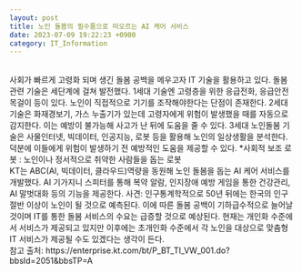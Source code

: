 ```yaml
---
layout: post
title: 노인 돌봄의 필수품으로 떠오르는 AI 케어 서비스   
date: 2023-07-09 19:22:23 +0900
category: IT_Information
---
```

<br>
사회가 빠르게 고령화 되며 생긴 돌봄 공백을 메우고자 IT 기술을 활용하고 있다.  
돌봄 관련 기술은 세단계에 걸쳐 발전했다. 1세대 기술엔 고령층을 위한 응급전화, 응급안전 목걸이 등이 있다. 노인이 직접적으로 기기를 조작해야한다는 단점이 존재한다.  
2세대 기술은 화재경보기, 가스 누출기가 있는데 고령자에게 위험이 발생했을 때를 자동으로 감지한다. 
이는 예방이 불가능해 사고가 난 뒤에 도움을 줄 수 있다.  
3세대 노인돌봄 기술은 사물인터넷, 빅데이터, 인공지능, 로봇 등을 활용해 노인의 일상생활을 분석한다.  
덕분에 이들에게 위험이 발생하기 전 예방적인 도움을 제공할 수 있다.  
*사회적 보조 로봇 : 노인이나 정서적으로 취약한 사람들을 돕는 로봇  
<br>  
KT는 ABC(AI, 빅데이터, 클라우드)역량을 동원해 노인 돌봄을 돕는 AI 케어 서비스를 개발했다.  
AI 기가지니 스피터를 통해 복약 알람, 인지장애 예방 게임을 통한 건강관리, AI 말벗대화 등의 기능을 제공한다.  
사견: 인구통계학적으로 50년 뒤에는 한국의 인구 절반 이상이 노인이 될 것으로 예측된다.   
이에 따른 돌봄 공백이 기하급수적으로 늘어날 것이며 IT를 통한 돌봄 서비스의 수요는 급증할 것으로 예상된다.  
현재는 개인화 수준에서 서비스가 제공되고 있지만 이후에는 초개인화 수준에서 각 노인을 대상으로 맞춤형 IT 서비스가 제공될 수도 있겠다는 생각이 든다.    
<br>
참고 출처:   
https://enterprise.kt.com/bt/P_BT_TI_VW_001.do?bbsId=2051&bbsTP=A  
